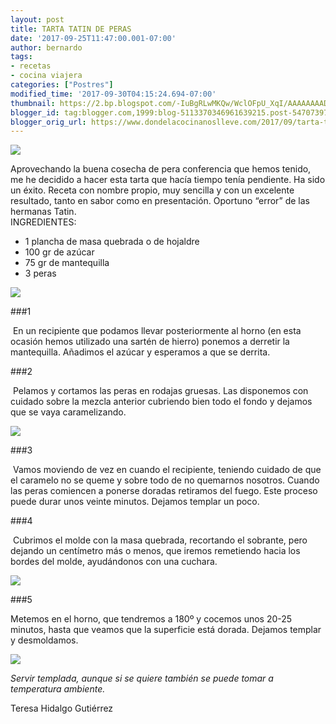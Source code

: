 ```yaml
---
layout: post
title: TARTA TATIN DE PERAS
date: '2017-09-25T11:47:00.001-07:00'
author: bernardo
tags:
- recetas
- cocina viajera
categories: ["Postres"]
modified_time: '2017-09-30T04:15:24.694-07:00'
thumbnail: https://2.bp.blogspot.com/-IuBgRLwMKQw/WclOFpU_XqI/AAAAAAAAD1s/uRiYlVeQJiIa1o4C1BGYwMU1WDLg-LR3gCLcBGAs/s72-c/00.JPG
blogger_id: tag:blogger.com,1999:blog-5113370346961639215.post-5470739704646009676
blogger_orig_url: https://www.dondelacocinanoslleve.com/2017/09/tarta-tatin-de-peras.html
---
```


![](https://2.bp.blogspot.com/-IuBgRLwMKQw/WclOFpU_XqI/AAAAAAAAD1s/uRiYlVeQJiIa1o4C1BGYwMU1WDLg-LR3gCLcBGAs/s400/00.JPG)

  
Aprovechando la buena cosecha de pera conferencia que hemos tenido, me he decidido a hacer esta tarta que hacía tiempo tenía pendiente. Ha sido un éxito. Receta con nombre propio, muy sencilla y con un excelente resultado, tanto en sabor como en presentación. Oportuno “error” de las hermanas Tatin.  
INGREDIENTES:

* 1 plancha de masa quebrada o de hojaldre
* 100 gr de azúcar
* 75 gr de mantequilla
* 3 peras  

![](https://3.bp.blogspot.com/-YP7LPX_2C-M/WclOSgc__FI/AAAAAAAAD1w/oGrc-ho5ePQXzlVdPDaOJCqOLuSx5eAzACLcBGAs/s320/01.JPG)

###1

 En un recipiente que podamos llevar posteriormente al horno (en esta ocasión hemos utilizado una sartén de hierro) ponemos a derretir la mantequilla. Añadimos el azúcar y esperamos a que se derrita.  

###2

 Pelamos y cortamos las peras en rodajas gruesas. Las disponemos con cuidado sobre la mezcla anterior cubriendo bien todo el fondo y dejamos que se vaya caramelizando.  

![](https://4.bp.blogspot.com/-HcU5eo6LPVM/WclOkXWA0zI/AAAAAAAAD10/fdGUpUJ4u4UMvVpZ6ALd5Gwnt64u2bjtgCLcBGAs/s320/02.JPG)

###3

 Vamos moviendo de vez en cuando el recipiente, teniendo cuidado de que el caramelo no se queme y sobre todo de no quemarnos nosotros. Cuando las peras comiencen a ponerse doradas retiramos del fuego. Este proceso puede durar unos veinte minutos. Dejamos templar un poco.  

###4

 Cubrimos el molde con la masa quebrada, recortando el sobrante, pero dejando un centímetro más o menos, que iremos remetiendo hacia los bordes del molde, ayudándonos con una cuchara.  

![](https://3.bp.blogspot.com/-gsNDGNaTsng/WclO0HuKiJI/AAAAAAAAD14/YGC78mCYZ1UuylIbv-mYLpCSmj7obE9eQCLcBGAs/s320/03.JPG)

###5

Metemos en el horno, que tendremos a 180º y cocemos unos 20-25 minutos, hasta que veamos que la superficie está dorada. Dejamos templar y desmoldamos.  

![](https://4.bp.blogspot.com/-v3eVmv_RZq8/WclPCzeas5I/AAAAAAAAD18/D7m3CXKdoF0-yTkumZhUdpfzJaNccVXjQCLcBGAs/s320/04.JPG)

  
_Servir templada, aunque si se quiere también se puede tomar a temperatura ambiente._  
  
Teresa Hidalgo Gutiérrez
